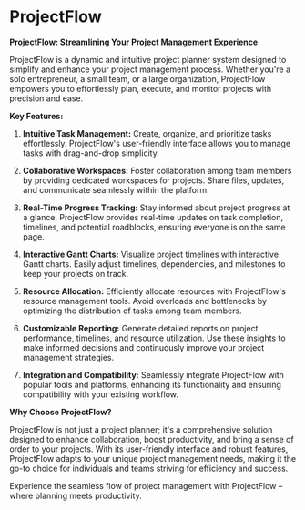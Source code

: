 # ProjectFlow

**ProjectFlow: Streamlining Your Project Management Experience**

ProjectFlow is a dynamic and intuitive project planner system designed to simplify and enhance your project management process. Whether you're a solo entrepreneur, a small team, or a large organization, ProjectFlow empowers you to effortlessly plan, execute, and monitor projects with precision and ease.

**Key Features:**

1. **Intuitive Task Management:** Create, organize, and prioritize tasks effortlessly. ProjectFlow's user-friendly interface allows you to manage tasks with drag-and-drop simplicity.

2. **Collaborative Workspaces:** Foster collaboration among team members by providing dedicated workspaces for projects. Share files, updates, and communicate seamlessly within the platform.

3. **Real-Time Progress Tracking:** Stay informed about project progress at a glance. ProjectFlow provides real-time updates on task completion, timelines, and potential roadblocks, ensuring everyone is on the same page.

4. **Interactive Gantt Charts:** Visualize project timelines with interactive Gantt charts. Easily adjust timelines, dependencies, and milestones to keep your projects on track.

5. **Resource Allocation:** Efficiently allocate resources with ProjectFlow's resource management tools. Avoid overloads and bottlenecks by optimizing the distribution of tasks among team members.

6. **Customizable Reporting:** Generate detailed reports on project performance, timelines, and resource utilization. Use these insights to make informed decisions and continuously improve your project management strategies.

7. **Integration and Compatibility:** Seamlessly integrate ProjectFlow with popular tools and platforms, enhancing its functionality and ensuring compatibility with your existing workflow.

**Why Choose ProjectFlow?**

ProjectFlow is not just a project planner; it's a comprehensive solution designed to enhance collaboration, boost productivity, and bring a sense of order to your projects. With its user-friendly interface and robust features, ProjectFlow adapts to your unique project management needs, making it the go-to choice for individuals and teams striving for efficiency and success.

Experience the seamless flow of project management with ProjectFlow – where planning meets productivity.